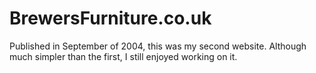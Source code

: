 # BrewersFurniture.co.uk

Published in September of 2004, this was my second website. Although much simpler than the first, I still enjoyed working on it.